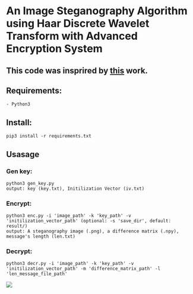 # An Image Steganography Algorithm using Haar Discrete Wavelet Transform with Advanced Encryption System
## This code was insprired by [this](https://www.researchgate.net/publication/308881224_An_Image_Steganography_Algorithm_using_Haar_Discrete_Wavelet_Transform_with_Advanced_Encryption_System) work.
## Requirements:
    - Python3
## Install:
    pip3 install -r requirements.txt
## Usasage
 ### Gen key: 
    python3 gen_key.py
    output: key (key.txt), Initilization Vector (iv.txt)
 ### Encrypt: 
    python3 enc.py -i 'image_path' -k 'key_path' -v 'initilization_vector_path' (optional: -s 'save_dir', default: result/)
    output: A steganography image (.png), a difference matrix (.npy), message's length (len.txt)
 ### Decrypt: 
    python3 decr.py -i 'image_path' -k 'key_path' -v 'initilization_vector_path' -m 'difference_matrix_path' -l 'len_message_file_path'
 ![](https://user-images.githubusercontent.com/45412532/80194093-1798a800-8644-11ea-81f8-f99a0ce32c19.png)

    

